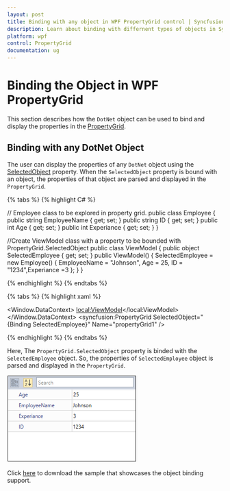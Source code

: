 ```yaml
---
layout: post
title: Binding with any object in WPF PropertyGrid control | Syncfusion
description: Learn about binding with differnent types of objects in Syncfusion WPF property grid control and more details.
platform: wpf
control: PropertyGrid 
documentation: ug
---
```


# Binding the Object in WPF PropertyGrid

This section describes how the `DotNet` object can be used to bind and display the properties in the [PropertyGrid](https://www.syncfusion.com/wpf-ui-controls/propertygrid).

## Binding with any DotNet Object

The user can display the properties of any `DotNet` object using the [SelectedObject](https://help.syncfusion.com/cr/wpf/Syncfusion.PropertyGrid.Wpf~Syncfusion.Windows.PropertyGrid.PropertyGrid~SelectedObject.html) property. When the `SelectedObject` property is bound with an object, the properties of that object are parsed and displayed in the `PropertyGrid`.

{% tabs %}
{% highlight C# %}

// Employee class to be explored in property grid.
public class Employee {
	public string EmployeeName { get; set; }
    public string ID { get; set; }
    public int Age { get; set; }
	public int Experiance { get; set; }
}

//Create ViewModel class with a property to be bounded with PropertyGrid.SelectedObject 
public class ViewModel {
    public object SelectedEmployee { get; set; }
    public ViewModel() {
        SelectedEmployee = new Employee() { EmployeeName = "Johnson", Age = 25, ID = "1234",Experiance =3 };
    }
}

{% endhighlight %}
{% endtabs %}

{% tabs %}
{% highlight xaml %}

<Window.DataContext>
    <local:ViewModel></local:ViewModel>
</Window.DataContext>
<syncfusion:PropertyGrid SelectedObject="{Binding SelectedEmployee}" Name="propertyGrid1" />

{% endhighlight %}
{% endtabs %}

Here, The `PropertyGrid.SelectedObject` property is binded with the `SelectedEmployee` object. So, the properties of `SelectedEmployee` object is parsed and displayed in the `PropertyGrid`.

![Binding with any objects using wpf property grid](Binding-with-any-object_images/Binding-with-any-object_img1.png)

Click [here](https://github.com/SyncfusionExamples/wpf-property-grid-examples/tree/master/Samples/PropertyGrid-BindingObject) to download the sample that showcases the object binding support. 